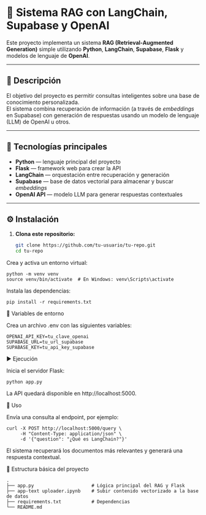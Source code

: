 # 🧠 Sistema RAG con LangChain, Supabase y OpenAI

Este proyecto implementa un sistema **RAG (Retrieval-Augmented Generation)** simple utilizando **Python**, **LangChain**, **Supabase**, **Flask** y modelos de lenguaje de **OpenAI**.

---

## 🚀 Descripción

El objetivo del proyecto es permitir consultas inteligentes sobre una base de conocimiento personalizada.  
El sistema combina recuperación de información (a través de *embeddings* en Supabase) con generación de respuestas usando un modelo de lenguaje (LLM) de OpenAI u otros.

---

## 🧩 Tecnologías principales

- **Python** — lenguaje principal del proyecto  
- **Flask** — framework web para crear la API  
- **LangChain** — orquestación entre recuperación y generación  
- **Supabase** — base de datos vectorial para almacenar y buscar *embeddings*  
- **OpenAI API** — modelo LLM para generar respuestas contextuales  

---

## ⚙️ Instalación

1. **Clona este repositorio:**
   ```bash
   git clone https://github.com/tu-usuario/tu-repo.git
   cd tu-repo
   ``` 

Crea y activa un entorno virtual:
```
python -m venv venv
source venv/bin/activate  # En Windows: venv\Scripts\activate
```

Instala las dependencias:
```
pip install -r requirements.txt
```
🔑 Variables de entorno

Crea un archivo .env con las siguientes variables:
```
OPENAI_API_KEY=tu_clave_openai
SUPABASE_URL=tu_url_supabase
SUPABASE_KEY=tu_api_key_supabase
```
▶️ Ejecución

Inicia el servidor Flask:
```
python app.py
```

La API quedará disponible en http://localhost:5000.

🧠 Uso

Envía una consulta al endpoint, por ejemplo:
```
curl -X POST http://localhost:5000/query \
     -H "Content-Type: application/json" \
     -d '{"question": "¿Qué es LangChain?"}'
```

El sistema recuperará los documentos más relevantes y generará una respuesta contextual.

🧰 Estructura básica del proyecto
```
.
├── app.py                     # Lógica principal del RAG y Flask
├── app-text uploader.ipynb    # Subir contenido vectorizado a la base de datos
├── requirements.txt           # Dependencias
└── README.md
```


